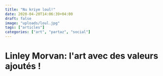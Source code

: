 ```yaml
---
title: "Nu kriye loul!"
date: 2020-04-20T14:06:39+04:00
draft: false
image: "uploads/loul.jpg"
tags: ["articles"]
categories: ["art", "partaz", "social"]
---
```


# Linley Morvan: l'art avec des valeurs ajoutés !
